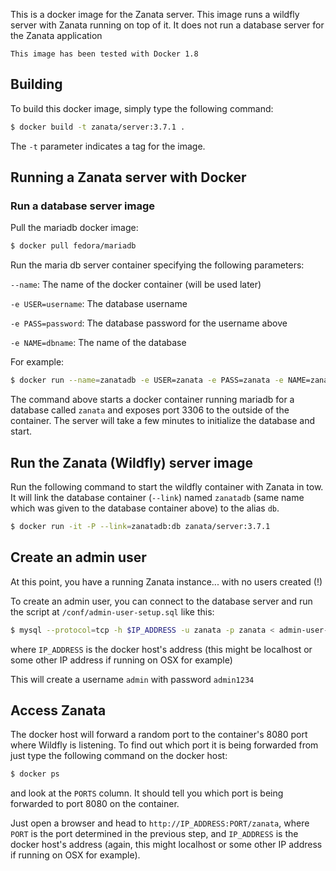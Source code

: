 This is a docker image for the Zanata server. This image runs a wildfly server with Zanata running on top of it. It does not run a database server for the Zanata application

```
This image has been tested with Docker 1.8
```

## Building

To build this docker image, simply type the following command:

```sh
$ docker build -t zanata/server:3.7.1 .
```

The `-t` parameter indicates a tag for the image.

## Running a Zanata server with Docker

### Run a database server image

Pull the mariadb docker image:

```sh
$ docker pull fedora/mariadb
```

Run the maria db server container specifying the following parameters:

`--name`: The name of the docker container (will be used later)

`-e USER=username`: The database username

`-e PASS=password`: The database password for the username above

`-e NAME=dbname`: The name of the database

For example:

```sh
$ docker run --name=zanatadb -e USER=zanata -e PASS=zanata -e NAME=zanata -d -p 3306:3306 fedora/mariadb
```

The command above starts a docker container running mariadb for a database called `zanata` and exposes port 3306 to the outside of the container. The server will take a few minutes to initialize the database and start.

## Run the Zanata (Wildfly) server image

Run the following command to start the wildfly container with Zanata in tow. It will link the database container (`--link`) named `zanatadb` (same name which was given to the database container above) to the alias `db`.

```sh
$ docker run -it -P --link=zanatadb:db zanata/server:3.7.1
```

## Create an admin user

At this point, you have a running Zanata instance... with no users created (!)

To create an admin user, you can connect to the database server and run the script at `/conf/admin-user-setup.sql` like this:

```sh
$ mysql --protocol=tcp -h $IP_ADDRESS -u zanata -p zanata < admin-user-setup.sql
```

where `IP_ADDRESS` is the docker host's address (this might be localhost or some other IP address if running on OSX for example)

This will create a username `admin` with password `admin1234`

## Access Zanata

The docker host  will forward a random port to the container's 8080 port where Wildfly is listening. To find out which port it is being forwarded from just type the following command on the docker host:

```sh
$ docker ps
```

and look at the `PORTS` column. It should tell you which port is being forwarded to port 8080 on the container.

Just open a browser and head to `http://IP_ADDRESS:PORT/zanata`, where `PORT` is the port determined in the previous step, and `IP_ADDRESS` is the docker host's address (again, this might localhost or some other IP address if running on OSX for example).

